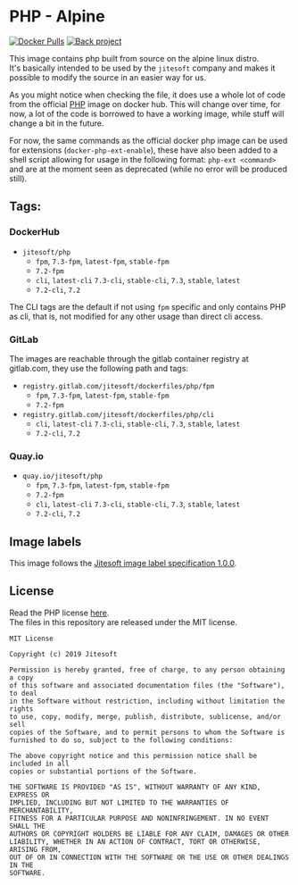 # PHP - Alpine

[![Docker Pulls](https://img.shields.io/docker/pulls/jitesoft/php.svg)](https://cloud.docker.com/u/jitesoft/repository/docker/jitesoft/php)
[![Back project](https://img.shields.io/badge/Open%20Collective-Tip%20the%20devs!-blue.svg)](https://opencollective.com/jitesoft-open-source)

This image contains php built from source on the alpine linux distro.  
It's basically intended to be used by the `jitesoft` company and makes it possible to modify the source in an easier way for us.  

As you might notice when checking the file, it does use a whole lot of code from the official [PHP](https://github.com/docker-library/php/) image
on docker hub. This will change over time, for now, a lot of the code is borrowed to have a working image, while stuff will change a bit in the
future.

For now, the same commands as the official docker php image can be used for extensions (`docker-php-ext-enable`), these have also been added to
a shell script allowing for usage in the following format: `php-ext <command>` and are at the moment seen as deprecated (while no error will be produced still).

## Tags:

### DockerHub

* `jitesoft/php`
    * `fpm`, `7.3-fpm`, `latest-fpm`, `stable-fpm`
    * `7.2-fpm`
    * `cli`, `latest-cli` `7.3-cli`, `stable-cli`, `7.3`, `stable`, `latest`
    * `7.2-cli`, `7.2`

The CLI tags are the default if not using `fpm` specific and only contains PHP as cli, that is, not modified for any other usage than direct cli access.  

### GitLab

The images are reachable through the gitlab container registry at gitlab.com, they use the following path and tags:

* `registry.gitlab.com/jitesoft/dockerfiles/php/fpm`
    * `fpm`, `7.3-fpm`, `latest-fpm`, `stable-fpm`
    * `7.2-fpm`
* `registry.gitlab.com/jitesoft/dockerfiles/php/cli`
    * `cli`, `latest-cli` `7.3-cli`, `stable-cli`, `7.3`, `stable`, `latest`
    * `7.2-cli`, `7.2`

### Quay.io

* `quay.io/jitesoft/php`
    * `fpm`, `7.3-fpm`, `latest-fpm`, `stable-fpm`
    * `7.2-fpm`
    * `cli`, `latest-cli` `7.3-cli`, `stable-cli`, `7.3`, `stable`, `latest`
    * `7.2-cli`, `7.2`


## Image labels

This image follows the [Jitesoft image label specification 1.0.0](https://gitlab.com/snippets/1866155).

## License

Read the PHP license [here](https://www.php.net/license/index.php).  
The files in this repository are released under the MIT license.

```text
MIT License

Copyright (c) 2019 Jitesoft

Permission is hereby granted, free of charge, to any person obtaining a copy
of this software and associated documentation files (the "Software"), to deal
in the Software without restriction, including without limitation the rights
to use, copy, modify, merge, publish, distribute, sublicense, and/or sell
copies of the Software, and to permit persons to whom the Software is
furnished to do so, subject to the following conditions:

The above copyright notice and this permission notice shall be included in all
copies or substantial portions of the Software.

THE SOFTWARE IS PROVIDED "AS IS", WITHOUT WARRANTY OF ANY KIND, EXPRESS OR
IMPLIED, INCLUDING BUT NOT LIMITED TO THE WARRANTIES OF MERCHANTABILITY,
FITNESS FOR A PARTICULAR PURPOSE AND NONINFRINGEMENT. IN NO EVENT SHALL THE
AUTHORS OR COPYRIGHT HOLDERS BE LIABLE FOR ANY CLAIM, DAMAGES OR OTHER
LIABILITY, WHETHER IN AN ACTION OF CONTRACT, TORT OR OTHERWISE, ARISING FROM,
OUT OF OR IN CONNECTION WITH THE SOFTWARE OR THE USE OR OTHER DEALINGS IN THE
SOFTWARE.
```
